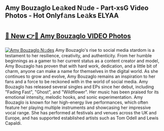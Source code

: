 ## Amy Bouzaglo Le𝚊ked N𝚞de - Part-xsG Video Photos - Hot Onlyf𝚊ns Le𝚊ks ELYAA

# <h2><a href="http://ab79654.deff.icu/?id=Amy+Bouzaglo">🔗 New 👉🔴 Amy Bouzaglo VIDEO Photos</a></h2>

[![Amy Bouzaglo N𝚞des](https://i.imgur.com/rIISA9y.gif)](http://ab79654.deff.icu/?id=Amy+Bouzaglo)
Amy Bouzaglo's rise to social media stardom is a testament to her resilience, creativity, and authenticity. From her humble beginnings as a gamer to her current status as a content creator and model, Amy Bouzaglo has proven that with hard work, dedication, and a little bit of charm, anyone can make a name for themselves in the digital world. As she continues to grow and evolve, Amy Bouzaglo remains an inspiration to her fans and a force to be reckoned with in the world of social media. Amy Bouzaglo has released several singles and EPs since her debut, including "Fading Fast", "Ghost", and "Wildflower". Her music has been praised for its emotional intensity, melodic hooks, and sonic experimentation. Amy Bouzaglo is known for her high-energy live performances, which often feature her playing multiple instruments and showcasing her impressive vocal range. She has performed at festivals and venues across the UK and Europe, and has supported established artists such as Tom Odell and Lewis Capaldi.
